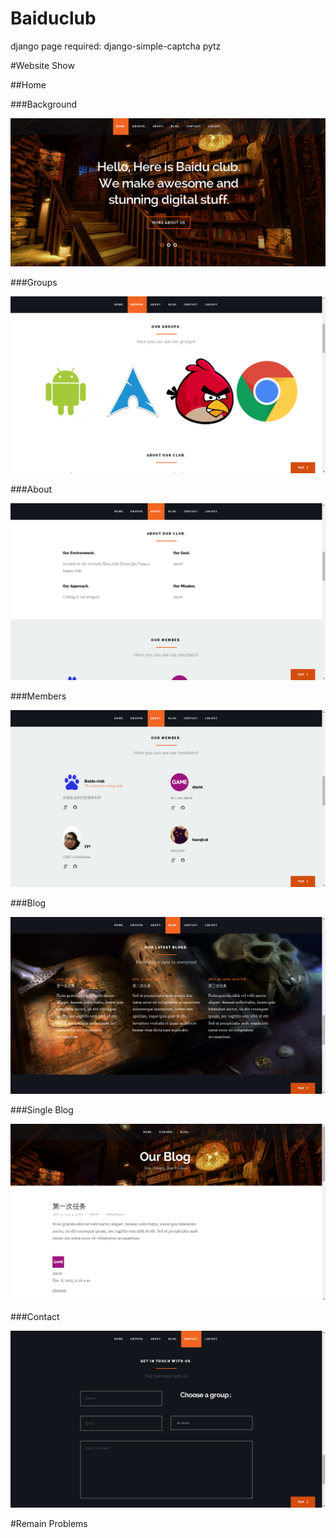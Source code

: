 # Baiduclub
django page
required: django-simple-captcha
          pytz

#Website Show

##Home

###Background

<img src="/show/home.png"/>

###Groups

<img src="/show/groups.png"/>

###About

<img src="/show/about.png"/>

###Members

<img src="/show/members.png"/>

###Blog

<img src="/show/blogs.png"/>

###Single Blog

<img src="/show/blog.png"/>

###Contact

<img src="/show/contact.png"/>

#Remain Problems
